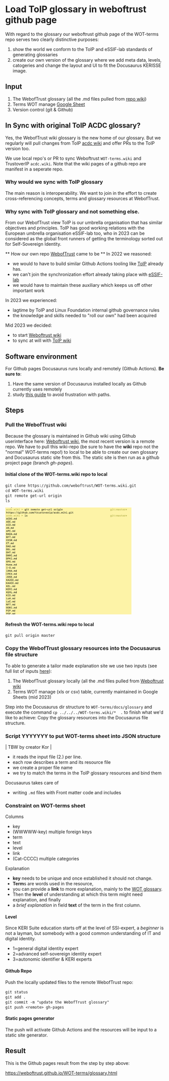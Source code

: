 # Load ToIP glossary in weboftrust github page

With regard to the glossary our weboftrust github page of the WOT-terms repo serves two clearly distinctive purposes:
1.  show the world we conform to the ToIP and eSSIF-lab standards of generating glossaries 
2. create our own version of the glossary where we add meta data, levels, catogeries and change the layout and UI to fit the Docusaurus KERISSE image.

## Input

1. The WebofTrust glossary (all the .md files pulled from [repo wiki](https://github.com/weboftrust/WOT-terms/wiki))
2. Terms WOT manage [Google Sheet](https://docs.google.com/spreadsheets/d/18IUa-1NSJ_8Tz_2D-VSuSQa_yf3ES1s_hovitm3Clvc/edit#gid=209150977)
5. Version control (git & Github)

## In Sync with original ToIP ACDC glossary?
Yes, the WebofTrust wiki glossary is the new home of our glossary. But we regularly will pull changes from ToIP [acdc wiki](https://github.com/trustoverip/acdc/wiki) and offer PRs to the ToIP version too.

We use local repo's or PR to sync Weboftrust `WOT-terms.wiki` and TrustoverIP `acdc.wiki`. Note that the wiki pages of a github repo are manifest in a seperate repo. 

### Why would we sync with ToIP glossary
The main reason is interoperability. We want to join in the effort to create cross-referencing concepts, terms and glossary resources at WebofTrust.

### Why sync with ToIP glossary and not something else.
From our WebofTrust view ToIP is our umbrella organisation that has similar objectives and principles. ToIP has good working relations with the European umbrella organisation eSSIF-lab too, who in 2023 can be considered as the global front runners of getting the terminology sorted out for Self-Sovereign Identity.

** How our own repo [WebofTrust](https://github.com/WebOfTrust) came to be **
In 2022 we reasoned:
- we would to have to build similar Github Actions tooling like [ToIP](https://wiki.trustoverip.org/display/HOME/Terms+Wikis) already has.
- we can't join the synchronization effort already taking place with [eSSIF-lab](https://essif-lab.github.io/framework)
- we would have to maintain these auxiliary which keeps us off other important work

In 2023 we experienced:
-  lagtime by ToIP and Linux Foundation internal github governance rules
- the knowledge and skills needed to "roll our own" had been acquired

Mid 2023 we decided:
- to start [Weboftrust wiki](https://github.com/WebOfTrust/WOT-terms/wiki)
- to sync at will with [ToIP wiki](https://github.com/trustoverip/acdc/wiki)

## Software environment

For Github pages Docusaurus runs locally and remotely (Github Actions). **Be sure to**:

1. Have the same version of Docusaurus installed locally as Github currently uses remotely
2. study [this guide](https://docusaurus.io/docs/advanced/routing#file-paths-and-url-paths) to avoid frustration with paths.

## Steps

### Pull the WebofTrust wiki

Because the glossary is maintained in Github wiki using Github userinterface here: [Weboftrust wiki](https://github.com/WebOfTrust/WOT-terms/wiki), the most recent version is a remote repo. We have to pull this wiki-repo (be sure to have the **wiki** repo not the "normal" WOT-terms repo!) to local to be able to create our own glossary and Docusaurus static site from this. The static site is then run as a github project page (branch _gh-pages_).

#### Initial clone of the WOT-terms.wiki repo to local

```
git clone https://github.com/weboftrust/WOT-terms.wiki.git
cd WOT-terms.wiki
git remote get-url origin
ls
```

<img src="./images/wiki-repo-ls.png" width="400" alt="wiki-repo-ls-result" />

#### Refresh the WOT-terms.wiki repo to local

```
git pull origin master
```

### Copy the WebofTrust glossary resources into the Docusaurus file structure

To able to generate a tailor made explanation site we use two inputs (see full list of inputs [here](#input)):

1. The WebofTrust glossary locally (all the .md files pulled from [Weboftrust wiki](https://github.com/WebOfTrust/WOT-terms/wiki)
2. Terms WOT manage (xls or csv) table, currently maintained in Google Sheets (mid 2023)


Step into the Docusaurus dir structure to `WOT-terms/docs/glossary` 
and execute the command `cp ../../../WOT-terms.wiki/*  .` to finish what we'd like to achieve: Copy the glossary resources into the Docusaurus file structure.

### Script YYYYYYY to put WOT-terms sheet into JSON structure

| TBW by creator Kor |
- it reads the input file (2.) per line.
- each row describes a term and its resource file
- we create a proper file name
- we try to match the terms in the ToIP glossary resources and bind them

Docusaurus takes care of
- writing `.md` files with Front matter code and includes

### Constraint on WOT-terms sheet
Columns
- key
- (WWWWW-key) multiple foreign keys
- term
- text
- level
- link
- (Cat-CCCC) multiple categories

Explanation
- **key** needs to be unique and once established it should not change.
- **Term**s are words used in the resource, 
- you can provide a **link** to more explanation, mainly to the [WOT glossary](https://github.com/weboftrust/WOT-terms/wiki/). 
- Then the **level** of understanding at which this term might need explanation, and finally 
- a _brief explanation_ in field **text** of the term in the first column.

#### Level

Since KERI Suite education starts off at the level of SSI-expert, a _beginner_ is not a layman, but somebody with a good common understanding of IT and digital identity.

- 1=general digital identity expert
- 2=advanced self-sovereign identity expert
- 3=autonomic identifier & KERI experts


#### Github Repo

Push the locally updated files to the remote WebofTrust repo:

```
git status
git add .
git commit -m "update the WebofTrust glossary"
git push <remote> gh-pages
```

#### Static pages generator

The push will activate Github Actions and the resources will be input to a static site generator.

## Result

This is the Github pages result from the step by step above:

https://weboftrust.github.io/WOT-terms/glossary.html
